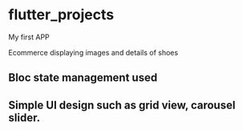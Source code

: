 # flutter_projects

My first APP

Ecommerce displaying images and details of shoes

## Bloc state management used

## Simple UI design such as grid view, carousel slider.

 
